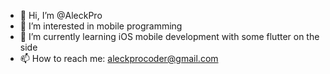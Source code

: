 - 👋 Hi, I’m @AleckPro
- 👀 I’m interested in mobile programming
- 🌱 I’m currently learning iOS mobile development
  with some flutter on the side
- 📫 How to reach me: aleckprocoder@gmail.com

  
<!---
AleckPro/AleckPro is a ✨ special ✨ repository because its `README.md` (this file) appears on your GitHub profile.
You can click the Preview link to take a look at your changes.
--->

